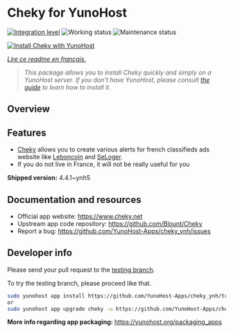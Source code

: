 <!--
N.B.: This README was automatically generated by https://github.com/YunoHost/apps/tree/master/tools/README-generator
It shall NOT be edited by hand.
-->

# Cheky for YunoHost

[![Integration level](https://dash.yunohost.org/integration/cheky.svg)](https://dash.yunohost.org/appci/app/cheky) ![Working status](https://ci-apps.yunohost.org/ci/badges/cheky.status.svg) ![Maintenance status](https://ci-apps.yunohost.org/ci/badges/cheky.maintain.svg)

[![Install Cheky with YunoHost](https://install-app.yunohost.org/install-with-yunohost.svg)](https://install-app.yunohost.org/?app=cheky)

*[Lire ce readme en français.](./README_fr.md)*

> *This package allows you to install Cheky quickly and simply on a YunoHost server.
If you don't have YunoHost, please consult [the guide](https://yunohost.org/#/install) to learn how to install it.*

## Overview

## Features

* [Cheky](https://www.cheky.net) allows you to create various alerts for french classifieds ads website like [Leboncoin](http://leboncoin.fr/) and [SeLoger](http://www.seloger.com/).
* If you do not live in France, it will not be really useful for you


**Shipped version:** 4.4.1~ynh5
## Documentation and resources

* Official app website: <https://www.cheky.net>
* Upstream app code repository: <https://github.com/Blount/Cheky>
* Report a bug: <https://github.com/YunoHost-Apps/cheky_ynh/issues>

## Developer info

Please send your pull request to the [testing branch](https://github.com/YunoHost-Apps/cheky_ynh/tree/testing).

To try the testing branch, please proceed like that.

``` bash
sudo yunohost app install https://github.com/YunoHost-Apps/cheky_ynh/tree/testing --debug
or
sudo yunohost app upgrade cheky -u https://github.com/YunoHost-Apps/cheky_ynh/tree/testing --debug
```

**More info regarding app packaging:** <https://yunohost.org/packaging_apps>
